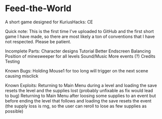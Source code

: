 # Feed-the-World
A short game designed for KuriusHacks: CE

Quick note: This is the first time I've uploaded to GitHub and the first short game I have made, so there are most likely a ton of conventions that I have not respected. Please be patient.

Incomplete Parts:
  Character designs
  Tutorial
  Better Endscreen
  Balancing
  Position of minesweeper for all levels
  Sound/Music
  More events (?)
  Credits
  Testing

Known Bugs:
  Holding Mouse1 for too long will trigger on the next scene causing misclick

Known Exploits:
  Returning to Main Menu during a level and loading the save resets the level and the supplies lost (probably unfixable as fix would lead to bug)
  Returning to Main Menu after loosing some supplies to an event but before ending the level that follows and loading the save resets the event (the supply loss is rng, so the   user can reroll to lose as few supplies as possible)
